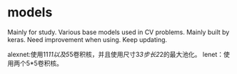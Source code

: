 # models
Mainly for study.
Various base models used in CV problems.
Mainly built by keras.
Need improvement when using.
Keep updating.

alexnet:使用11*11以及5*5卷积核，并且使用尺寸3*3步长2*2的最大池化。
lenet：使用两个5*5卷积核。
